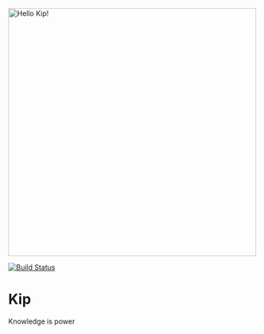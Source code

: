 <img width="500" alt="Hello Kip!" src="https://cloud.githubusercontent.com/assets/4056725/14231995/c9b0a714-f998-11e5-8788-2fce29ff0c8b.png">

[![Build Status](https://travis-ci.org/Angelmmiguel/kip.svg?branch=master)](https://travis-ci.org/Angelmmiguel/kip)

# Kip

Knowledge is power
